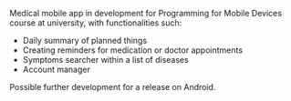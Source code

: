 Medical mobile app in development for Programming for Mobile Devices course at university, with functionalities such:
- Daily summary of planned things
- Creating reminders for medication or doctor appointments
- Symptoms searcher within a list of diseases
- Account manager

Possible further development for a release on Android.
